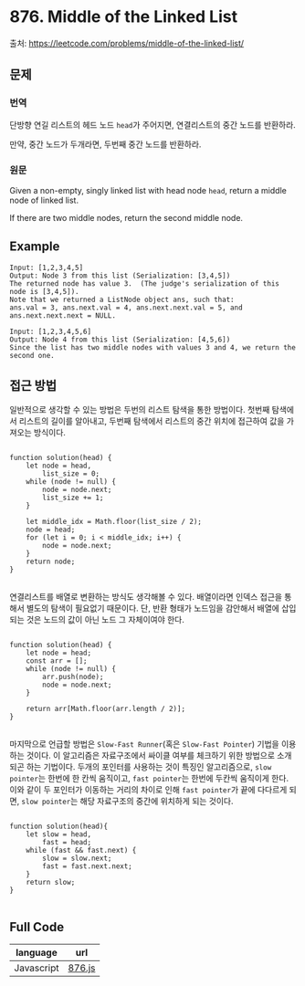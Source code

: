 # 876. Middle of the Linked List

출처: https://leetcode.com/problems/middle-of-the-linked-list/

## 문제

### 번역

단방향 연길 리스트의 헤드 노드 `head`가 주어지면, 연결리스트의 중간 노드를 반환하라.

만약, 중간 노드가 두개라면, 두번째 중간 노드를 반환하라.

### 원문

Given a non-empty, singly linked list with head node  `head`, return a middle node of linked list.

If there are two middle nodes, return the second middle node.

## Example
```
Input: [1,2,3,4,5]
Output: Node 3 from this list (Serialization: [3,4,5])
The returned node has value 3.  (The judge's serialization of this node is [3,4,5]).
Note that we returned a ListNode object ans, such that:
ans.val = 3, ans.next.val = 4, ans.next.next.val = 5, and ans.next.next.next = NULL.
```
```
Input: [1,2,3,4,5,6]
Output: Node 4 from this list (Serialization: [4,5,6])
Since the list has two middle nodes with values 3 and 4, we return the second one.
```

## 접근 방법

일반적으로 생각할 수 있는 방법은 두번의 리스트 탐색을 통한 방법이다. 첫번째 탐색에서 리스트의 길이를 알아내고, 두번째 탐색에서 리스트의 중간 위치에 접근하여 값을 가져오는 방식이다. 
<pre>
<code>
function solution(head) {
	let node = head,
		list_size = 0;
	while (node != null) {
		node = node.next;
        list_size += 1;
	}
    
	let middle_idx = Math.floor(list_size / 2);
	node = head;
	for (let i = 0; i < middle_idx; i++) {
		node = node.next;
	}
	return node;
}
</code>
</pre>

연결리스트를 배열로 변환하는 방식도 생각해볼 수 있다. 배열이라면 인덱스 접근을 통해서 별도의 탐색이 필요없기 때문이다. 단, 반환 형태가 노드임을 감안해서 배열에 삽입되는 것은 노드의 값이 아닌 노드 그 자체이여야 한다.
<pre>
<code>
function solution(head) {
	let node = head;
	const arr = [];
	while (node != null) {
		arr.push(node);
		node = node.next;
	}
    
	return arr[Math.floor(arr.length / 2)];
}
</code>
</pre>

마지막으로 언급할 방법은 `Slow-Fast Runner`(혹은 `Slow-Fast Pointer`) 기법을 이용하는 것이다. 이 알고리즘은 자료구조에서 싸이클 여부를 체크하기 위한 방법으로 소개되곤 하는 기법이다. 두개의 포인터를 사용하는 것이 특징인 알고리즘으로, `slow pointer`는 한번에 한 칸씩 움직이고, `fast pointer`는 한번에 두칸씩 움직이게 한다. 이와 같이 두 포인터가 이동하는 거리의 차이로 인해 `fast pointer`가 끝에 다다르게 되면, `slow pointer`는 해당 자료구조의 중간에 위치하게 되는 것이다.

<pre>
<code>
function solution(head){
	let slow = head,
		fast = head;
	while (fast && fast.next) {
		slow = slow.next;
		fast = fast.next.next;
	}
	return slow;
}
</code>
</pre>

## Full Code
|language|url|
|--------|---|
|Javascript|[876.js](https://github.com/opwe37/Algorithm-Study/blob/master/LeetCode/src/876.js)|
